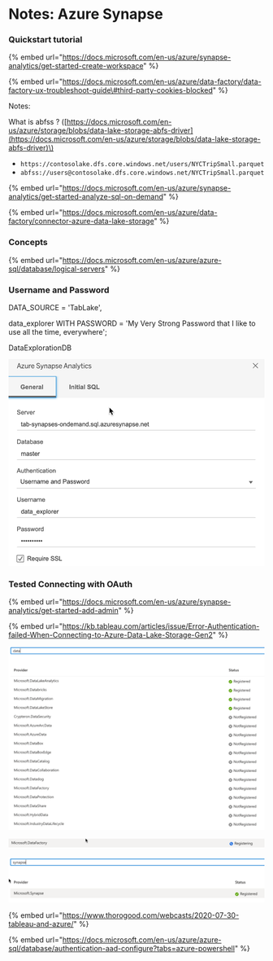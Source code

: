 # Notes: Azure Synapse

### Quickstart tutorial 

{% embed url="https://docs.microsoft.com/en-us/azure/synapse-analytics/get-started-create-workspace" %}

{% embed url="https://docs.microsoft.com/en-us/azure/data-factory/data-factory-ux-troubleshoot-guide\#third-party-cookies-blocked" %}

Notes:

What is abfss ? \([https://docs.microsoft.com/en-us/azure/storage/blobs/data-lake-storage-abfs-driver](https://docs.microsoft.com/en-us/azure/storage/blobs/data-lake-storage-abfs-driver)\)

* `https://contosolake.dfs.core.windows.net/users/NYCTripSmall.parquet`
* `abfss://users@contosolake.dfs.core.windows.net/NYCTripSmall.parquet`



{% embed url="https://docs.microsoft.com/en-us/azure/synapse-analytics/get-started-analyze-sql-on-demand" %}



{% embed url="https://docs.microsoft.com/en-us/azure/data-factory/connector-azure-data-lake-storage" %}

### Concepts

{% embed url="https://docs.microsoft.com/en-us/azure/azure-sql/database/logical-servers" %}



### Username and Password

DATA\_SOURCE = 'TabLake',

data\_explorer WITH PASSWORD = 'My Very Strong Password that I like to use all the time, everywhere';

DataExplorationDB

![](.gitbook/assets/image%20%2894%29.png)

### Tested Connecting with OAuth

{% embed url="https://docs.microsoft.com/en-us/azure/synapse-analytics/get-started-add-admin" %}



{% embed url="https://kb.tableau.com/articles/issue/Error-Authentication-failed-When-Connecting-to-Azure-Data-Lake-Storage-Gen2" %}

![](.gitbook/assets/image%20%2895%29.png)

![](.gitbook/assets/image%20%28100%29.png)

![](.gitbook/assets/image%20%2899%29.png)

{% embed url="https://www.thorogood.com/webcasts/2020-07-30-tableau-and-azure/" %}

{% embed url="https://docs.microsoft.com/en-us/azure/azure-sql/database/authentication-aad-configure?tabs=azure-powershell" %}



